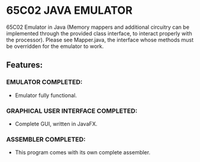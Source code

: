 # 65C02 JAVA EMULATOR

65C02 Emulator in Java (Memory mappers and additional circuitry can be implemented through the provided class interface, to interact properly with the processor). Please see Mapper.java, the interface whose methods must be overridden for the emulator to work.

## Features:
### EMULATOR COMPLETED:
* Emulator fully functional.

### GRAPHICAL USER INTERFACE COMPLETED:
* Complete GUI, written in JavaFX.

### ASSEMBLER COMPLETED:
* This program comes with its own complete assembler.

